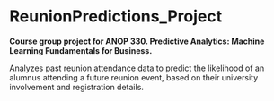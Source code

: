 # ReunionPredictions_Project

**Course group project for ANOP 330. Predictive Analytics: Machine Learning Fundamentals for Business.**

Analyzes past reunion attendance data to predict the likelihood of an alumnus attending a future reunion event, based on their university involvement and registration details.
